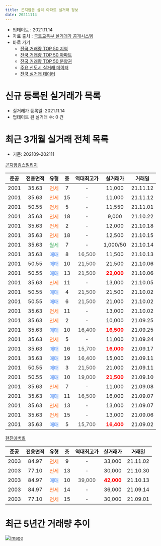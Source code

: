 ```yaml
---
title: 곤지암읍 삼리 아파트 실거래 정보
date: 20211114
---
```


* 업데이트 : 2021.11.14
* 자료 출처 : [국토교통부 실거래가 공개시스템](http://rt.molit.go.kr)
* 바로 가기
    * [전국 거래량 TOP 50 지역](https://apt-info.github.io/apt-trade-info/tr)
    * [전국 거래량 TOP 50 아파트](https://apt-info.github.io/apt-trade-info/ta)
    * [전국 거래량 TOP 50 분양권](https://apt-info.github.io/apt-trade-info/tb)
    * [주요 신도시 실거래 데이터](https://apt-info.github.io/apt-trade-info/newtown)
    * [전국 실거래 데이터](https://apt-info.github.io/apt-trade-info/all)



<script async src="https://pagead2.googlesyndication.com/pagead/js/adsbygoogle.js"></script>
<!-- 기본광고 -->
<ins class="adsbygoogle"
     style="display:block"
     data-ad-client="ca-pub-1142216861245946"
     data-ad-slot="4805727019"
     data-ad-format="auto"
     data-full-width-responsive="true"></ins>
<script>
     (adsbygoogle = window.adsbygoogle || []).push({});
</script>


# 신규 등록된 실거래가 목록

* 실거래가 등록일: 2021.11.14
* 업데이트 된 실거래 수: 0 건




<script async src="https://pagead2.googlesyndication.com/pagead/js/adsbygoogle.js"></script>
<!-- 기본광고 -->
<ins class="adsbygoogle"
     style="display:block"
     data-ad-client="ca-pub-1142216861245946"
     data-ad-slot="4805727019"
     data-ad-format="auto"
     data-full-width-responsive="true"></ins>
<script>
     (adsbygoogle = window.adsbygoogle || []).push({});
</script>


# 최근 3개월 실거래 전체 목록
* 기준: 202109-202111


[곤지암킴스빌리지](https://search.naver.com/search.naver?query=%EA%B3%A4%EC%A7%80%EC%95%94%ED%82%B4%EC%8A%A4%EB%B9%8C%EB%A6%AC%EC%A7%80)

|준공|전용면적|유형|층|역대최고가|실거래가|거래일|
|:---:|:---:|:---:|:---:|:---:|:---:|:---:|
|2001|35.63|<span style="color:#FF5A00">전세</span>|7|<span style="color:#444444">-</span>|11,000|21.11.12|
|2001|35.63|<span style="color:#FF5A00">전세</span>|15|<span style="color:#444444">-</span>|11,000|21.11.12|
|2001|50.55|<span style="color:#FF5A00">전세</span>|5|<span style="color:#444444">-</span>|11,550|21.11.01|
|2001|35.63|<span style="color:#FF5A00">전세</span>|18|<span style="color:#444444">-</span>|9,000|21.10.22|
|2001|35.63|<span style="color:#FF5A00">전세</span>|2|<span style="color:#444444">-</span>|12,000|21.10.18|
|2001|35.63|<span style="color:#FF5A00">전세</span>|18|<span style="color:#444444">-</span>|12,500|21.10.15|
|2001|35.63|<span style="color:#34A853">월세</span>|7|<span style="color:#444444">-</span>|1,000/50|21.10.14|
|2001|35.63|<span style="color:#4285F3">매매</span>|8|<span style="color:#444444">16,500</span>|11,500|21.10.13|
|2001|50.55|<span style="color:#4285F3">매매</span>|10|<span style="color:#444444">21,500</span>|21,500|21.10.06|
|2001|50.55|<span style="color:#4285F3">매매</span>|13|<span style="color:#444444">21,500</span>|<b><span style="color:#FF0000">22,000</span></b>|21.10.06|
|2001|35.63|<span style="color:#FF5A00">전세</span>|11|<span style="color:#444444">-</span>|13,000|21.10.05|
|2001|50.55|<span style="color:#4285F3">매매</span>|4|<span style="color:#444444">21,500</span>|21,500|21.10.02|
|2001|50.55|<span style="color:#4285F3">매매</span>|6|<span style="color:#444444">21,500</span>|21,000|21.10.02|
|2001|35.63|<span style="color:#FF5A00">전세</span>|11|<span style="color:#444444">-</span>|13,000|21.10.02|
|2001|35.63|<span style="color:#FF5A00">전세</span>|2|<span style="color:#444444">-</span>|10,000|21.09.25|
|2001|35.63|<span style="color:#4285F3">매매</span>|10|<span style="color:#444444">16,400</span>|<b><span style="color:#FF0000">16,500</span></b>|21.09.25|
|2001|35.63|<span style="color:#FF5A00">전세</span>|5|<span style="color:#444444">-</span>|11,000|21.09.24|
|2001|35.63|<span style="color:#4285F3">매매</span>|16|<span style="color:#444444">15,700</span>|<b><span style="color:#FF0000">16,000</span></b>|21.09.17|
|2001|35.63|<span style="color:#4285F3">매매</span>|19|<span style="color:#444444">16,400</span>|15,000|21.09.11|
|2001|50.55|<span style="color:#4285F3">매매</span>|3|<span style="color:#444444">21,500</span>|21,000|21.09.11|
|2001|50.55|<span style="color:#4285F3">매매</span>|10|<span style="color:#444444">19,000</span>|<b><span style="color:#FF0000">21,500</span></b>|21.09.10|
|2001|35.63|<span style="color:#FF5A00">전세</span>|7|<span style="color:#444444">-</span>|11,000|21.09.08|
|2001|35.63|<span style="color:#4285F3">매매</span>|11|<span style="color:#444444">16,500</span>|16,000|21.09.07|
|2001|35.63|<span style="color:#FF5A00">전세</span>|13|<span style="color:#444444">-</span>|13,000|21.09.07|
|2001|35.63|<span style="color:#FF5A00">전세</span>|15|<span style="color:#444444">-</span>|13,000|21.09.06|
|2001|35.63|<span style="color:#4285F3">매매</span>|5|<span style="color:#444444">15,700</span>|<b><span style="color:#FF0000">16,400</span></b>|21.09.02|

[현진에버빌](https://search.naver.com/search.naver?query=%ED%98%84%EC%A7%84%EC%97%90%EB%B2%84%EB%B9%8C)

|준공|전용면적|유형|층|역대최고가|실거래가|거래일|
|:---:|:---:|:---:|:---:|:---:|:---:|:---:|
|2003|84.97|<span style="color:#FF5A00">전세</span>|9|<span style="color:#444444">-</span>|33,000|21.11.02|
|2003|77.10|<span style="color:#FF5A00">전세</span>|13|<span style="color:#444444">-</span>|30,000|21.10.30|
|2003|84.97|<span style="color:#4285F3">매매</span>|10|<span style="color:#444444">39,000</span>|<b><span style="color:#FF0000">42,000</span></b>|21.10.13|
|2003|84.97|<span style="color:#FF5A00">전세</span>|14|<span style="color:#444444">-</span>|36,000|21.09.14|
|2003|77.10|<span style="color:#FF5A00">전세</span>|15|<span style="color:#444444">-</span>|30,000|21.09.01|



<script async src="https://pagead2.googlesyndication.com/pagead/js/adsbygoogle.js"></script>
<!-- 기본광고 -->
<ins class="adsbygoogle"
     style="display:block"
     data-ad-client="ca-pub-1142216861245946"
     data-ad-slot="4805727019"
     data-ad-format="auto"
     data-full-width-responsive="true"></ins>
<script>
     (adsbygoogle = window.adsbygoogle || []).push({});
</script>


# 최근 5년간 거래량 추이


<div style="width:100%;">
    <canvas id="deal_progress" height="200"></canvas>
</div>

<script>
new Chart(document.getElementById("deal_progress"), {
    type: 'line',
    data: {
        labels: ['16.01','16.02','16.03','16.04','16.05','16.06','16.07','16.08','16.09','16.10','16.11','16.12','17.01','17.02','17.03','17.04','17.05','17.06','17.07','17.08','17.09','17.10','17.11','17.12','18.01','18.02','18.03','18.04','18.05','18.06','18.07','18.08','18.09','18.10','18.11','18.12','19.01','19.02','19.03','19.04','19.05','19.06','19.07','19.08','19.09','19.10','19.11','19.12','20.01','20.02','20.03','20.04','20.05','20.06','20.07','20.08','20.09','20.10','20.11','20.12','21.01','21.02','21.03','21.04','21.05','21.06','21.07','21.08','21.09','21.10','21.11'],
        datasets: [{
            label: '매매/분양권',
            data: [8,10,11,11,6,12,8,16,8,9,11,8,7,12,12,10,5,7,9,4,7,7,5,5,10,13,15,8,3,10,7,7,7,9,6,5,8,7,3,5,7,8,7,4,8,8,7,11,7,13,19,11,14,26,17,16,11,16,18,15,18,12,22,9,20,19,19,16,7,6,0],
            borderColor: "rgba(66, 133, 243, 1)",
            backgroundColor: "rgba(66, 133, 243, 0.05)",
            borderWidth: 1,
            pointRadius: 0,
            fill: false,
            lineTension: 0
        },{
            label: '전/월세',
            data: [8,19,21,16,20,9,11,13,11,17,11,14,9,18,16,15,15,16,13,9,20,11,10,6,11,12,22,10,21,9,10,9,4,9,8,13,9,8,7,18,14,13,6,8,10,12,7,8,4,15,7,10,15,13,10,11,5,8,1,11,4,6,11,3,9,12,7,18,7,7,4],
            borderColor: "rgba(255, 90, 0, 1)",
            backgroundColor: "rgba(255, 90, 0, 0.05)",
            borderWidth: 1,
            pointRadius: 0,
            fill: false,
            lineTension: 0
        },{
            label: '합계',
            data: [16,29,32,27,26,21,19,29,19,26,22,22,16,30,28,25,20,23,22,13,27,18,15,11,21,25,37,18,24,19,17,16,11,18,14,18,17,15,10,23,21,21,13,12,18,20,14,19,11,28,26,21,29,39,27,27,16,24,19,26,22,18,33,12,29,31,26,34,14,13,4],
            borderColor: "rgba(0, 0, 0, 1)",
            backgroundColor: "rgba(0, 0, 0, 0.03)",
            borderWidth: 0.1,
            pointRadius: 0,
            fill: true,
            lineTension: 0
        }
        ]
    },
    options: {
        responsive: true,
        title: {
            display: false
        },
        tooltips: {
            mode: 'index',
            intersect: false
        },
        hover: {
            mode: 'nearest',
            intersect: true
        },
        scales: {
            xAxes: [{
                display: true,
                scaleLabel: {
                    display: true,
                    labelString: '년/월'
                }
            }],
            yAxes: [{
                display: true,
                ticks: {
                    suggestedMin: 0,
                },
                scaleLabel: {
                    display: true,
                    labelString: '실거래 수'
                }
            }]
        }
    }
});

</script>


[![image](https://apt-info.github.io/images/2020-01-03-apt-trade-info/1024x500.png)](https://play.google.com/store/apps/details?id=com.aptinfo.apttradeinfo)

